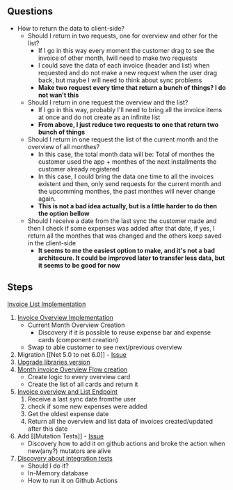 ## Questions
- How to return the data to client-side?
	- Should I return in two requests, one for overview and other for the list?
		- If I go in this way every moment the customer drag to see the invoice of other month, Iwill need to make two requests
		- I could save the data of each invoice (header and list) when requested and do not make a new request when the user drag back, but maybe I will need to think about sync problems
		- **Make two request every time that return a bunch of things? I do not wan't this**
	- Should I return in one request the overview and the list?
		- If I go in this way, probably I'll need to bring all the invoice items at once and do not create as an infinite list
		- **From above, I just reduce two requests to one that return two bunch of things**
	- Should I return in one request the list of the current month and the overview of all monthes?
		- In this case, the total month data will be: Total of monthes the customer used the app + monthes of the next installments the customer already registered
		- In this case, I could bring the data one time to all the invoices existent and then, only send requests for the current month and the upcomming monthes, the past monthes will never change again.
		- **This is not a bad idea actually, but is a little harder to do then the option bellow**
	- Should I receive a date from the last sync the customer made and then I check if some expenses was added after that date, if yes, I return all the monthes that was changed and the others keep saved in the client-side
		- **It seems to me the easiest option to make, and it's not a bad architecure. It could be improved later to transfer less data, but it seems to be good for now**


## Steps
[Invoice List Implementation](https://github.com/gumberss/FinanceControlinatorMobile/issues/21)
1. [Invoice Overview Implementation](https://github.com/gumberss/FinanceControlinatorMobile/issues/22) 
	- Current Month Overview Creation 
		- Discovery if it is possible to reuse expense bar and expense cards (component creation)
	- Swap to able customer to see next/previous overview
2. Migration [[Net 5.0 to net 6.0]] - [Issue](https://github.com/gumberss/FinanceControlinator/issues/82)
3. [Upgrade libraries version](https://github.com/gumberss/FinanceControlinator/issues/83)
3. [Month invoice Overview Flow creation](https://github.com/gumberss/FinanceControlinator/issues/84)
	- Create logic to every overview card 
	- Create the list of all cards and return it
5. [Invoice overview and List Endpoint](https://github.com/gumberss/FinanceControlinator/issues/86)
	1. Receive a last sync date fromthe user
	2. check if some new expenses were added 
	3. Get the oldest expense date 
	4. Return all the overview and list data of invoices created/updated after this date
6. Add [[Mutation Tests]] - [Issue](https://github.com/gumberss/FinanceControlinator/issues/87)
	- Discovery how to add it on github actions and broke the action when new(any?) mutators are alive
7. [Discovery about integration tests](https://github.com/gumberss/FinanceControlinatorDocs/issues/2)
	- Should I do it?
	- In-Memory database 
	- How to run it on Github Actions